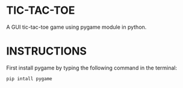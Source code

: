 # TIC-TAC-TOE
A GUI tic-tac-toe game using pygame module in python.

# INSTRUCTIONS
First install pygame by typing the following command in the terminal:
```
pip intall pygame
```
